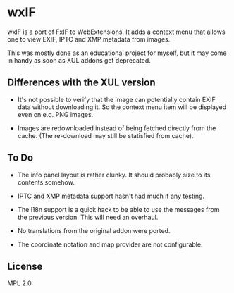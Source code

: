 # wxIF

wxIF is a port of FxIF to WebExtensions. It adds a context menu that
allows one to view EXIF, IPTC and XMP metadata from images. 

This was mostly done as an educational project for myself, but it may 
come in handy as soon as XUL addons get deprecated.

## Differences with the XUL version

* It's not possible to verify that the image can potentially contain
  EXIF data without downloading it. So the context menu item will be 
  displayed even on e.g. PNG images.

* Images are redownloaded instead of being fetched directly from the
  cache. (The re-download may still be statisfied from cache).

## To Do

* The info panel layout is rather clunky. It should probably size to
  its contents somehow.

* IPTC and XMP metadata support hasn't had much if any testing.

* The i18n support is a quick hack to be able to use the messages
  from the previous version. This will need an overhaul.

* No translations from the original addon were ported.

* The coordinate notation and map provider are not configurable.

## License

MPL 2.0
